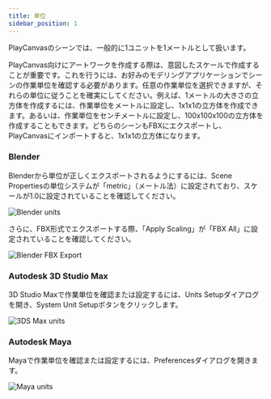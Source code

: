 ```yaml
---
title: 単位
sidebar_position: 1
---
```


PlayCanvasのシーンでは、一般的に1ユニットを1メートルとして扱います。

PlayCanvas向けにアートワークを作成する際は、意図したスケールで作成することが重要です。これを行うには、お好みのモデリングアプリケーションでシーンの作業単位を確認する必要があります。任意の作業単位を選択できますが、それらの単位に従うことを確実にしてください。例えば、1メートルの大きさの立方体を作成するには、作業単位をメートルに設定し、1x1x1の立方体を作成できます。あるいは、作業単位をセンチメートルに設定し、100x100x100の立方体を作成することもできます。どちらのシーンもFBXにエクスポートし、PlayCanvasにインポートすると、1x1x1の立方体になります。

### Blender

Blenderから単位が正しくエクスポートされるようにするには、Scene Propertiesの単位システムが「metric」（メートル法）に設定されており、スケールが1.0に設定されていることを確認してください。

![Blender units](/img/user-manual/assets/models/units/blender-units.png)

さらに、FBX形式でエクスポートする際、「Apply Scaling」が「FBX All」に設定されていることを確認してください。

![Blender FBX Export](/img/user-manual/assets/models/units/blender-fbx-export.png)

### Autodesk 3D Studio Max

3D Studio Maxで作業単位を確認または設定するには、Units Setupダイアログを開き、System Unit Setupボタンをクリックします。

![3DS Max units](/img/user-manual/assets/models/units/max-units.png)

### Autodesk Maya

Mayaで作業単位を確認または設定するには、Preferencesダイアログを開きます。

![Maya units](/img/user-manual/assets/models/units/maya-units.png)
